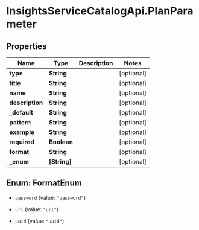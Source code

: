 # InsightsServiceCatalogApi.PlanParameter

## Properties
Name | Type | Description | Notes
------------ | ------------- | ------------- | -------------
**type** | **String** |  | [optional] 
**title** | **String** |  | [optional] 
**name** | **String** |  | [optional] 
**description** | **String** |  | [optional] 
**_default** | **String** |  | [optional] 
**pattern** | **String** |  | [optional] 
**example** | **String** |  | [optional] 
**required** | **Boolean** |  | [optional] 
**format** | **String** |  | [optional] 
**_enum** | **[String]** |  | [optional] 


<a name="FormatEnum"></a>
## Enum: FormatEnum


* `password` (value: `"password"`)

* `url` (value: `"url"`)

* `uuid` (value: `"uuid"`)




